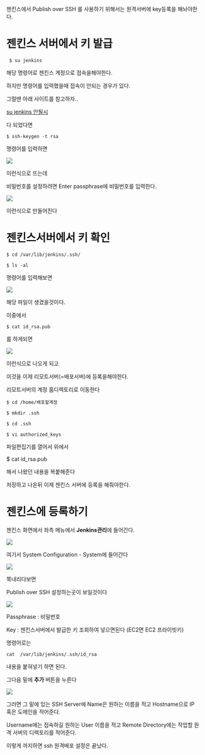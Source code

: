 젠킨스에서  Publish over SSH 를 사용하기 위해서는 원격서버에 key등록을 해놔야한다.

# 젠킨스 서버에서 키 발급
~~~
 $ su jenkins
~~~
해당 명령어로 젠킨스 계정으로 접속을해야한다.

하지만 명령어를 입력했을때 접속이 안되는 경우가 있다.

그럴땐 아래 사이트를 참고하자..

[su jenkins 안될시](https://stackoverflow.com/questions/18068358/cant-su-to-user-jenkins-after-installing-jenkins)

다 되었다면

~~~
$ ssh-keygen -t rsa
~~~

명령어를 입력하면

![](https://velog.velcdn.com/images/sunblock99/post/e6f3e838-357a-4f0c-b582-6eb2f81c2d0c/image.png)

이런식으로 뜨는데

비밀번호를 설정하려면 Enter passphrase에 비밀번호를 입력한다.


![](https://velog.velcdn.com/images/sunblock99/post/ab1d9598-dbe3-4b20-ab09-72340354dfbb/image.png)

이런식으로 만들어진다

# 젠킨스서버에서 키 확인

~~~
$ cd /var/lib/jenkins/.ssh/
~~~

~~~
$ ls -al
~~~

명령어를 입력해보면 


![](https://velog.velcdn.com/images/sunblock99/post/5ca6f9e5-d9c4-4767-83aa-6fd86cfe3c72/image.png)

해당 파일이 생겼을것이다.

이중에서 

~~~
$ cat id_rsa.pub
~~~

를 하게되면

![](https://velog.velcdn.com/images/sunblock99/post/6eb1f8d9-15df-4cbf-866b-7c46c3ca0176/image.png)

이런식으로 나오게 되고

이것을 이제 리모트서버(=배포서버)에 등록을해야한다.

리모트서버의 계정 홈디렉토리로 이동한다

~~~
$ cd /home/배포할계정
~~~

~~~
$ mkdir .ssh
~~~

~~~
$ cd .ssh
~~~

~~~
$ vi authorized_keys
~~~

파일편집기를 열어서 위에서

$ cat id_rsa.pub

해서 나왔던 내용을 복붙해준다

저장하고 나온뒤 이제 젠킨스 서버에 등록을 해줘야한다.

# 젠킨스에 등록하기


젠킨스 화면에서 좌측 메뉴에서 **Jenkins관리**에 들어간다.

![](https://velog.velcdn.com/images/sunblock99/post/b9a2461c-98e6-47de-9ed0-9ba3a63461ae/image.png)


여기서 System Configuration - System에 들어간다

![](https://velog.velcdn.com/images/sunblock99/post/b11332a6-4dcb-4b52-8461-c1405188ca5a/image.png)


쭉내리다보면

Publish over SSH 설정하는곳이 보일것이다


![](https://velog.velcdn.com/images/sunblock99/post/18fbd00d-c74e-42c3-b87d-f0451e0237f1/image.png)

Passphrase : 비밀번호

Key : 젠킨스서버에서 발급한 키 조회하여 넣으면된다 (EC2면 EC2 프라이빗키)

명령어로는 
~~~
cat  /var/lib/jenkins/.ssh/id_rsa
~~~ 
내용을 붙혀넣기 하면 된다.

그다음 밑에 **추가** 버튼을 누른다

![](https://velog.velcdn.com/images/sunblock99/post/376014d0-b36b-45ea-9e31-b529487b072a/image.png)

그러면 그 밑에 있는 SSH Server에 Name은 원하는 이름을 적고 Hostname으로 IP혹은 도메인을 적어준다.

 
Username에는 접속하길 원하는 User 이름을 적고 Remote Directory에는 작업할 원격 서버의 디렉토리를 적어준다.

이렇게 까지하면 ssh 원격배포 설정은 끝났다.